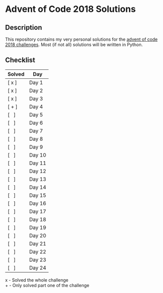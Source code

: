 # Advent of Code 2018 Solutions #
## Description ##
This repository contains my very personal solutions for
the [advent of code 2018 challenges](https://adventofcode.com/2018).
Most (if not all) solutions will be written in Python.

## Checklist ##
| Solved | Day |
| ---------- | ---------- |
| [ x ] | Day 1 |
| [ x ] | Day 2 |
| [ x ] | Day 3 |
| [ + ] | Day 4 |
| [ &nbsp; ] | Day 5 |
| [ &nbsp; ] | Day 6 |
| [ &nbsp; ] | Day 7 |
| [ &nbsp; ] | Day 8 |
| [ &nbsp; ] | Day 9 |
| [ &nbsp; ] | Day 10 |
| [ &nbsp; ] | Day 11 |
| [ &nbsp; ] | Day 12 |
| [ &nbsp; ] | Day 13 |
| [ &nbsp; ] | Day 14 |
| [ &nbsp; ] | Day 15 |
| [ &nbsp; ] | Day 16 |
| [ &nbsp; ] | Day 17 |
| [ &nbsp; ] | Day 18 |
| [ &nbsp; ] | Day 19 |
| [ &nbsp; ] | Day 20 |
| [ &nbsp; ] | Day 21 |
| [ &nbsp; ] | Day 22 |
| [ &nbsp; ] | Day 23 |
| [ &nbsp; ] | Day 24 |

x - Solved the whole challenge<br>
\+ - Only solved part one of the challenge
